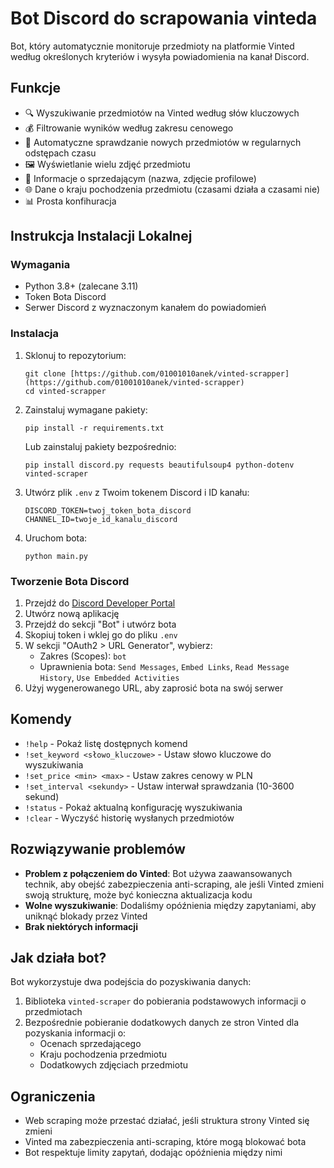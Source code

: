 # Bot Discord do scrapowania vinteda

Bot, który automatycznie monitoruje przedmioty na platformie Vinted według określonych kryteriów i wysyła powiadomienia na kanał Discord.

## Funkcje

- 🔍 Wyszukiwanie przedmiotów na Vinted według słów kluczowych
- 💰 Filtrowanie wyników według zakresu cenowego
- 🔄 Automatyczne sprawdzanie nowych przedmiotów w regularnych odstępach czasu
- 🖼️ Wyświetlanie wielu zdjęć przedmiotu
- 👤 Informacje o sprzedającym (nazwa, zdjęcie profilowe)
- 🌐 Dane o kraju pochodzenia przedmiotu (czasami działa a czasami nie)
- 📊 Prosta konfihuracja

## Instrukcja Instalacji Lokalnej

### Wymagania

- Python 3.8+ (zalecane 3.11)
- Token Bota Discord
- Serwer Discord z wyznaczonym kanałem do powiadomień

### Instalacja

1. Sklonuj to repozytorium:
   ```
   git clone [https://github.com/01001010anek/vinted-scrapper](https://github.com/01001010anek/vinted-scrapper)
   cd vinted-scrapper
   ```

2. Zainstaluj wymagane pakiety:
   ```
   pip install -r requirements.txt
   ```

   Lub zainstaluj pakiety bezpośrednio:
   ```
   pip install discord.py requests beautifulsoup4 python-dotenv vinted-scraper
   ```

3. Utwórz plik `.env` z Twoim tokenem Discord i ID kanału:
   ```
   DISCORD_TOKEN=twoj_token_bota_discord
   CHANNEL_ID=twoje_id_kanalu_discord
   ```

4. Uruchom bota:
   ```
   python main.py
   ```

### Tworzenie Bota Discord

1. Przejdź do [Discord Developer Portal](https://discord.com/developers/applications)
2. Utwórz nową aplikację
3. Przejdź do sekcji "Bot" i utwórz bota
4. Skopiuj token i wklej go do pliku `.env`
5. W sekcji "OAuth2 > URL Generator", wybierz:
   - Zakres (Scopes): `bot`
   - Uprawnienia bota: `Send Messages`, `Embed Links`, `Read Message History`, `Use Embedded Activities`
6. Użyj wygenerowanego URL, aby zaprosić bota na swój serwer

## Komendy

- `!help` - Pokaż listę dostępnych komend
- `!set_keyword <słowo_kluczowe>` - Ustaw słowo kluczowe do wyszukiwania
- `!set_price <min> <max>` - Ustaw zakres cenowy w PLN
- `!set_interval <sekundy>` - Ustaw interwał sprawdzania (10-3600 sekund)
- `!status` - Pokaż aktualną konfigurację wyszukiwania
- `!clear` - Wyczyść historię wysłanych przedmiotów

## Rozwiązywanie problemów

- **Problem z połączeniem do Vinted**: Bot używa zaawansowanych technik, aby obejść zabezpieczenia anti-scraping, ale jeśli Vinted zmieni swoją strukturę, może być konieczna aktualizacja kodu
- **Wolne wyszukiwanie**: Dodaliśmy opóźnienia między zapytaniami, aby uniknąć blokady przez Vinted
- **Brak niektórych informacji**

## Jak działa bot?

Bot wykorzystuje dwa podejścia do pozyskiwania danych:
1. Biblioteka `vinted-scraper` do pobierania podstawowych informacji o przedmiotach
2. Bezpośrednie pobieranie dodatkowych danych ze stron Vinted dla pozyskania informacji o:
   - Ocenach sprzedającego
   - Kraju pochodzenia przedmiotu
   - Dodatkowych zdjęciach przedmiotu

## Ograniczenia

- Web scraping może przestać działać, jeśli struktura strony Vinted się zmieni
- Vinted ma zabezpieczenia anti-scraping, które mogą blokować bota
- Bot respektuje limity zapytań, dodając opóźnienia między nimi

